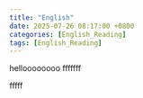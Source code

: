 ```yaml
---
title: "English"
date: 2025-07-26 08:17:00 +0800
categories: [English_Reading]
tags: [English_Reading]
---
```


helloooooooo  fffffff


fffff